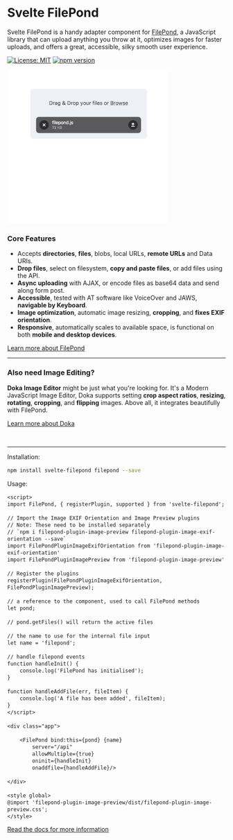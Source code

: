 # Svelte FilePond

Svelte FilePond is a handy adapter component for [FilePond](https://pqina.nl/filepond/), a JavaScript library that can upload anything you throw at it, optimizes images for faster uploads, and offers a great, accessible, silky smooth user experience.

[![License: MIT](https://img.shields.io/badge/license-MIT-blue.svg)](https://github.com/pqina/svelte-filepond/blob/master/LICENSE)
[![npm version](https://badge.fury.io/js/svelte-filepond.svg)](https://www.npmjs.com/package/svelte-filepond)

<img src="https://github.com/pqina/filepond-github-assets/blob/master/filepond-animation-01.gif?raw=true" width="370" alt=""/>

### Core Features

*   Accepts **directories**, **files**, blobs, local URLs, **remote URLs** and Data URIs.
*   **Drop files**, select on filesystem, **copy and paste files**, or add files using the API.
*   **Async uploading** with AJAX, or encode files as base64 data and send along form post.
*   **Accessible**, tested with AT software like VoiceOver and JAWS, **navigable by Keyboard**.
*   **Image optimization**, automatic image resizing, **cropping**, and **fixes EXIF orientation**.
*   **Responsive**, automatically scales to available space, is functional on both **mobile and desktop devices**.

[Learn more about FilePond](https://pqina.nl/filepond/)


---

### Also need Image Editing?

**Doka Image Editor** might be just what you're looking for. It's a Modern JavaScript Image Editor, Doka supports setting **crop aspect ratios**, **resizing**, **rotating**, **cropping**, and **flipping** images. Above all, it integrates beautifully with FilePond.

[Learn more about Doka](https://pqina.nl/doka/)

<img src="https://github.com/pqina/filepond-github-assets/blob/master/filepond_doka.gif?raw=true" width="600" alt=""/>

---

Installation:

```bash
npm install svelte-filepond filepond --save
```

Usage:

```svelte
<script>
import FilePond, { registerPlugin, supported } from 'svelte-filepond';

// Import the Image EXIF Orientation and Image Preview plugins
// Note: These need to be installed separately
// `npm i filepond-plugin-image-preview filepond-plugin-image-exif-orientation --save`
import FilePondPluginImageExifOrientation from 'filepond-plugin-image-exif-orientation'
import FilePondPluginImagePreview from 'filepond-plugin-image-preview'

// Register the plugins
registerPlugin(FilePondPluginImageExifOrientation, FilePondPluginImagePreview);

// a reference to the component, used to call FilePond methods
let pond;

// pond.getFiles() will return the active files

// the name to use for the internal file input
let name = 'filepond';

// handle filepond events
function handleInit() {
	console.log('FilePond has initialised');
}

function handleAddFile(err, fileItem) {
	console.log('A file has been added', fileItem);
}
</script>

<div class="app">

	<FilePond bind:this={pond} {name}
		server="/api"
		allowMultiple={true}
		oninit={handleInit}
		onaddfile={handleAddFile}/>
	
</div>

<style global>
@import 'filepond-plugin-image-preview/dist/filepond-plugin-image-preview.css';
</style>
```

[Read the docs for more information](https://pqina.nl/filepond/docs/patterns/frameworks/svelte/)
